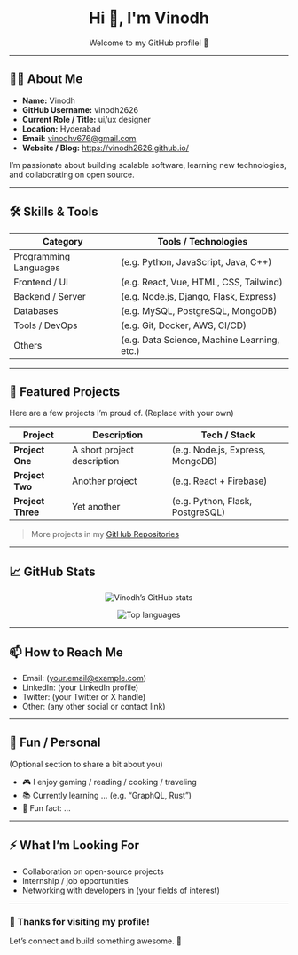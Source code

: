 <!-- PROFILE README for GitHub profile -->

<!-- Add a header or greeting -->
<h1 align="center">Hi 👋, I'm Vinodh</h1>
<p align="center">Welcome to my GitHub profile! 🌟</p>

---

## 🧑‍💻 About Me

- **Name:** Vinodh  
- **GitHub Username:** vinodh2626  
- **Current Role / Title:** ui/ux designer
- **Location:** Hyderabad 
- **Email:** vinodhv676@gmail.com  
- **Website / Blog:** https://vinodh2626.github.io/    

I’m passionate about building scalable software, learning new technologies, and collaborating on open source.  

---

## 🛠 Skills & Tools

| Category | Tools / Technologies |
|---|---|
| Programming Languages | (e.g. Python, JavaScript, Java, C++) |
| Frontend / UI | (e.g. React, Vue, HTML, CSS, Tailwind) |
| Backend / Server | (e.g. Node.js, Django, Flask, Express) |
| Databases | (e.g. MySQL, PostgreSQL, MongoDB) |
| Tools / DevOps | (e.g. Git, Docker, AWS, CI/CD) |
| Others | (e.g. Data Science, Machine Learning, etc.) |

---

## 📂 Featured Projects

Here are a few projects I’m proud of. (Replace with your own)

| Project | Description | Tech / Stack |
|---|---|---|
| **Project One** | A short project description | (e.g. Node.js, Express, MongoDB) |
| **Project Two** | Another project | (e.g. React + Firebase) |
| **Project Three** | Yet another | (e.g. Python, Flask, PostgreSQL) |

> More projects in my [GitHub Repositories](https://github.com/vinodh2626?tab=repositories)

---

## 📈 GitHub Stats

<p align="center">
  <img src="https://github-readme-stats.vercel.app/api?username=vinodh2626&show_icons=true&theme=radical" alt="Vinodh’s GitHub stats" />
</p>
<p align="center">
  <img src="https://github-readme-stats.vercel.app/api/top-langs/?username=vinodh2626&layout=compact&theme=radical" alt="Top languages" />
</p>

---

## 📫 How to Reach Me

- Email: (your.email@example.com)  
- LinkedIn: (your LinkedIn profile)  
- Twitter: (your Twitter or X handle)  
- Other: (any other social or contact link)

---

## 💬 Fun / Personal

(Optional section to share a bit about you)

- 🎮 I enjoy gaming / reading / cooking / traveling  
- 📚 Currently learning … (e.g. “GraphQL, Rust”)  
- 🧩 Fun fact: …  

---

## ⚡️ What I’m Looking For

- Collaboration on open-source projects  
- Internship / job opportunities  
- Networking with developers in (your fields of interest)  

---

### 🙏 Thanks for visiting my profile!

Let’s connect and build something awesome. 🚀  
